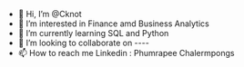 - 👋 Hi, I’m @Cknot
- 👀 I’m interested in Finance amd Business Analytics 
- 🌱 I’m currently learning SQL and Python
- 💞️ I’m looking to collaborate on ----
- 📫 How to reach me 
Linkedin : Phumrapee Chalermpongs

<!---
Cknot/Cknot is a ✨ special ✨ repository because its `README.md` (this file) appears on your GitHub profile.
You can click the Preview link to take a look at your changes.
--->
